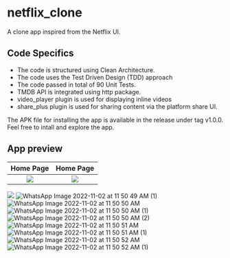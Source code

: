 # netflix_clone

A clone app inspired from the Netflix UI.

## Code Specifics

- The code is structured using Clean Architecture. 
- The code uses the Test Driven Design (TDD) approach
- The code passed in total of 90 Unit Tests.
- TMDB API is integrated using http package.
- video_player plugin is used for displaying inline videos
- share_plus plugin is used for sharing content via the platform share UI.

The APK file for installing the app is available in the release under tag v1.0.0.\
Feel free to intall and explore the app.

## App preview

Home Page                                                                                                     | Home Page
:------------------------------------------------------------------------------------------------------------:|:---------------------------------:
![](https://user-images.githubusercontent.com/113328135/199413451-cd8c9906-e8e9-4846-bece-03701c3b7dab.jpeg)  |  ![](https://user-images.githubusercontent.com/113328135/199413492-e936b7e0-e3c1-4ac4-ad70-2899e95592e0.jpeg)

![](https://user-images.githubusercontent.com/113328135/199413451-cd8c9906-e8e9-4846-bece-03701c3b7dab.jpeg)
![WhatsApp Image 2022-11-02 at 11 50 49 AM (1)](https://user-images.githubusercontent.com/113328135/199413492-e936b7e0-e3c1-4ac4-ad70-2899e95592e0.jpeg)
![WhatsApp Image 2022-11-02 at 11 50 50 AM](https://user-images.githubusercontent.com/113328135/199413603-1971b5c6-4b11-4def-9283-85cce39243e4.jpeg)
![WhatsApp Image 2022-11-02 at 11 50 50 AM (1)](https://user-images.githubusercontent.com/113328135/199413631-caa17c6f-4b83-43b9-b396-84bbe7872197.jpeg)
![WhatsApp Image 2022-11-02 at 11 50 50 AM (2)](https://user-images.githubusercontent.com/113328135/199413656-09c29042-0df6-4888-b008-f0f9f5e17af4.jpeg)
![WhatsApp Image 2022-11-02 at 11 50 51 AM](https://user-images.githubusercontent.com/113328135/199413754-ffcbb794-f9f4-42b1-bb81-a79d61f3bb55.jpeg)
![WhatsApp Image 2022-11-02 at 11 50 51 AM (1)](https://user-images.githubusercontent.com/113328135/199413777-65450cc8-9377-43f4-9813-4dc547678dc5.jpeg)
![WhatsApp Image 2022-11-02 at 11 50 52 AM](https://user-images.githubusercontent.com/113328135/199413800-40e56e5f-f69a-4918-963e-80b4c49ccba0.jpeg)
![WhatsApp Image 2022-11-02 at 11 50 52 AM (1)](https://user-images.githubusercontent.com/113328135/199413823-dc635224-66f6-463a-8c11-692bf9a55755.jpeg)
